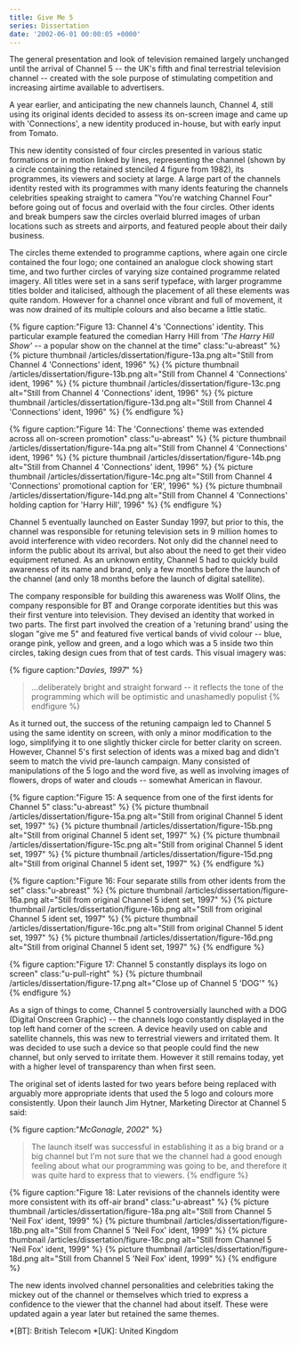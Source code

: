 ```yaml
---
title: Give Me 5
series: Dissertation
date: '2002-06-01 00:00:05 +0000'
---
```

The general presentation and look of television remained largely unchanged until the arrival of Channel 5 -- the UK's fifth and final terrestrial television channel -- created with the sole purpose of stimulating competition and increasing airtime available to advertisers.

A year earlier, and anticipating the new channels launch, Channel 4, still using its original idents decided to assess its on-screen image and came up with 'Connections', a new identity produced in-house, but with early input from Tomato.

This new identity consisted of four circles presented in various static formations or in motion linked by lines, representing the channel (shown by a circle containing the retained stenciled 4 figure from 1982), its programmes, its viewers and society at large. A large part of the channels identity rested with its programmes with many idents featuring the channels celebrities speaking straight to camera "You're watching Channel Four" before going out of focus and overlaid with the four circles. Other idents and break bumpers saw the circles overlaid blurred images of urban locations such as streets and airports, and featured people about their daily business.

The circles theme extended to programme captions, where again one circle contained the four logo; one contained an analogue clock showing start time, and two further circles of varying size contained programme related imagery. All titles were set in a sans serif typeface, with larger programme titles bolder and italicised, although the placement of all these elements was quite random. However for a channel once vibrant and full of movement, it was now drained of its multiple colours and also became a little static.

{% figure caption:"Figure 13: Channel 4's 'Connections' identity. This particular example featured the comedian Harry Hill from <cite>'The Harry Hill Show'</cite> -- a popular show on the channel at the time" class:"u-abreast" %}
{% picture thumbnail /articles/dissertation/figure-13a.png alt="Still from Channel 4 'Connections' ident, 1996" %}
{% picture thumbnail /articles/dissertation/figure-13b.png alt="Still from Channel 4 'Connections' ident, 1996" %}
{% picture thumbnail /articles/dissertation/figure-13c.png alt="Still from Channel 4 'Connections' ident, 1996" %}
{% picture thumbnail /articles/dissertation/figure-13d.png alt="Still from Channel 4 'Connections' ident, 1996" %}
{% endfigure %}

{% figure caption:"Figure 14: The 'Connections' theme was extended across all on-screen promotion" class:"u-abreast" %}
{% picture thumbnail /articles/dissertation/figure-14a.png alt="Still from Channel 4 'Connections' ident, 1996" %}
{% picture thumbnail /articles/dissertation/figure-14b.png alt="Still from Channel 4 'Connections' ident, 1996" %}
{% picture thumbnail /articles/dissertation/figure-14c.png alt="Still from Channel 4 'Connections' promotional caption for 'ER', 1996" %}
{% picture thumbnail /articles/dissertation/figure-14d.png alt="Still from Channel 4 'Connections' holding caption for 'Harry Hill', 1996" %}
{% endfigure %}

Channel 5 eventually launched on Easter Sunday 1997, but prior to this, the channel was responsible for retuning television sets in 9 million homes to avoid interference with video recorders. Not only did the channel need to inform the public about its arrival, but also about the need to get their video equipment retuned. As an unknown entity, Channel 5 had to quickly build awareness of its name and brand, only a few months before the launch of the channel (and only 18 months before the launch of digital satellite).

The company responsible for building this awareness was Wollf Olins, the company responsible for BT and Orange corporate identities but this was their first venture into television. They devised an identity that worked in two parts. The first part involved the creation of a 'retuning brand' using the slogan "give me 5" and featured five vertical bands of vivid colour -- blue, orange pink, yellow and green, and a logo which was a 5 inside two thin circles, taking design cues from that of test cards. This visual imagery was:

{% figure caption:"<cite>Davies, 1997</cite>" %}
> ...deliberately bright and straight forward -- it reflects the tone of the programming which will be optimistic and unashamedly populist
{% endfigure %}

As it turned out, the success of the retuning campaign led to Channel 5 using the same identity on screen, with only a minor modification to the logo, simplifying it to one slightly thicker circle for better clarity on screen. However, Channel 5's first selection of idents was a mixed bag and didn't seem to match the vivid pre-launch campaign. Many consisted of manipulations of the 5 logo and the word five, as well as involving images of flowers, drops of water and clouds -- somewhat American in flavour.

{% figure caption:"Figure 15: A sequence from one of the first idents for Channel 5" class:"u-abreast" %}
{% picture thumbnail /articles/dissertation/figure-15a.png alt="Still from original Channel 5 ident set, 1997" %}
{% picture thumbnail /articles/dissertation/figure-15b.png alt="Still from original Channel 5 ident set, 1997" %}
{% picture thumbnail /articles/dissertation/figure-15c.png alt="Still from original Channel 5 ident set, 1997" %}
{% picture thumbnail /articles/dissertation/figure-15d.png alt="Still from original Channel 5 ident set, 1997" %}
{% endfigure %}

{% figure caption:"Figure 16: Four separate stills from other idents from the set" class:"u-abreast" %}
{% picture thumbnail /articles/dissertation/figure-16a.png alt="Still from original Channel 5 ident set, 1997" %}
{% picture thumbnail /articles/dissertation/figure-16b.png alt="Still from original Channel 5 ident set, 1997" %}
{% picture thumbnail /articles/dissertation/figure-16c.png alt="Still from original Channel 5 ident set, 1997" %}
{% picture thumbnail /articles/dissertation/figure-16d.png alt="Still from original Channel 5 ident set, 1997" %}
{% endfigure %}

{% figure caption:"Figure 17: Channel 5 constantly displays its logo on screen" class:"u-pull-right" %}
{% picture thumbnail /articles/dissertation/figure-17.png alt="Close up of Channel 5 'DOG'" %}
{% endfigure %}

As a sign of things to come, Channel 5 controversially launched with a DOG (Digital Onscreen Graphic) -- the channels logo constantly displayed in the top left hand corner of the screen. A device heavily used on cable and satellite channels, this was new to terrestrial viewers and irritated them. It was decided to use such a device so that people could find the new channel, but only served to irritate them. However it still remains today, yet with a higher level of transparency than when first seen.

The original set of idents lasted for two years before being replaced with arguably more appropriate idents that used the 5 logo and colours more consistently. Upon their launch Jim Hytner, Marketing Director at Channel 5 said:

{% figure caption:"<cite>McGonagle, 2002</cite>" %}
> The launch itself was successful in establishing it as a big brand or a big channel but I'm not sure that we the channel had a good enough feeling about what our programming was going to be, and therefore it was quite hard to express that to viewers.
{% endfigure %}

{% figure caption:"Figure 18: Later revisions of the channels identity were more consistent with its off-air brand" class:"u-abreast" %}
{% picture thumbnail /articles/dissertation/figure-18a.png alt="Still from Channel 5 'Neil Fox' ident, 1999" %}
{% picture thumbnail /articles/dissertation/figure-18b.png alt="Still from Channel 5 'Neil Fox' ident, 1999" %}
{% picture thumbnail /articles/dissertation/figure-18c.png alt="Still from Channel 5 'Neil Fox' ident, 1999" %}
{% picture thumbnail /articles/dissertation/figure-18d.png alt="Still from Channel 5 'Neil Fox' ident, 1999" %}
{% endfigure %}

The new idents involved channel personalities and celebrities taking the mickey out of the channel or themselves which tried to express a confidence to the viewer that the channel had about itself. These were updated again a year later but retained the same themes.

*[BT]: British Telecom
*[UK]: United Kingdom
